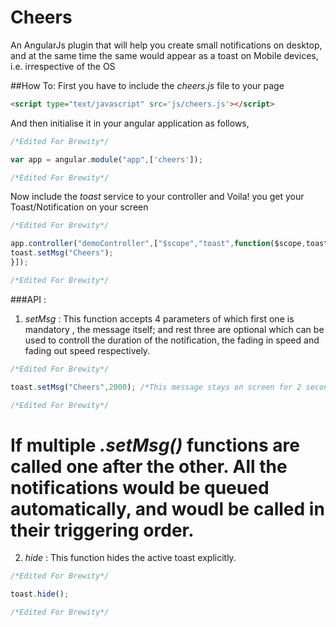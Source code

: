 # Cheers
An AngularJs plugin that will help you create small notifications on desktop, and at the same time the same would appear as a toast on Mobile devices, i.e. irrespective of the OS

##How To:
First you have to include the _cheers.js_ file to your page
```html
<script type="text/javascript" src='js/cheers.js'></script>
```
And then initialise it in your angular application as follows,
```js
/*Edited For Brewity*/

var app = angular.module("app",['cheers']);

/*Edited For Brewity*/
```
Now include the _toast_ service to your controller and Voila! you get your Toast/Notification on your screen
```js
/*Edited For Brewity*/

app.controller("demoController",["$scope","toast",function($scope,toast){
toast.setMsg("Cheers");
}]);

/*Edited For Brewity*/
```

###API  :
1. *setMsg* : This function accepts 4 parameters of which first one is mandatory , the message itself; and rest three are optional which can be used to controll the duration of the notification, the fading in speed and fading out speed respectively.
```js
/*Edited For Brewity*/

toast.setMsg("Cheers",2000); /*This message stays on screen for 2 seconds*/

/*Edited For Brewity*/
```
If multiple _.setMsg()_ functions are called one after the other. All the notifications would be queued automatically, and woudl be called in their triggering order.
===
2. *hide* : This function hides the active toast explicitly.
```js
/*Edited For Brewity*/

toast.hide();

/*Edited For Brewity*/
```

